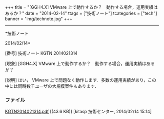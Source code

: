 ﻿+++
title = "[GGH4.X] VMware 上で動作するか？　動作する場合，運用実績はあるか？"
date = "2014-02-14"
ttags = ["技術ノート"]
tcategories = ["tech"]
banner = "img/technote.jpg"
+++

-----------------------------------------------------------------------------------------------------------------------------

*技術ノート

2014/02/14*


[番号]
技術ノート KGTN 2014021314

[現象]
[GGH4.X] VMware 上で動作するか？　動作する場合，運用実績はあるか？

[説明]
はい， VMware
上で問題なく動作します．多数の運用実績があり，この中には同時数千ユーザの大規模案件もあります．


### ファイル

 
 


[KGTN2014021314.pdf](http://techreport.kitasp.net/attachments/download/1582/KGTN2014021314.pdf)
 [(43.6 KB)] [kitasp 技術センター, 2014/02/14
15:14]


 


 

